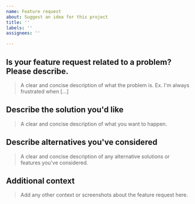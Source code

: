 ```yaml
---
name: Feature request
about: Suggest an idea for this project
title: ''
labels: ''
assignees: ''

---
```


## **Is your feature request related to a problem? Please describe.**

> A clear and concise description of what the problem is. Ex. I'm always frustrated when [...]

## **Describe the solution you'd like**

> A clear and concise description of what you want to happen.

## **Describe alternatives you've considered**

> A clear and concise description of any alternative solutions or features you've considered.

## **Additional context**

> Add any other context or screenshots about the feature request here.
